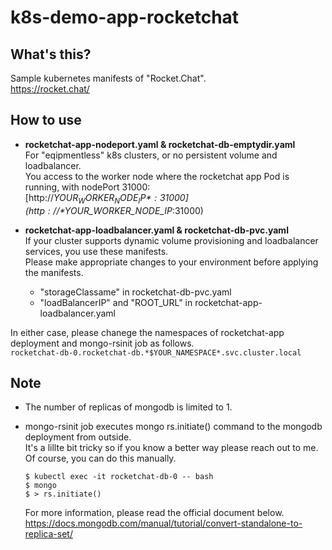 # k8s-demo-app-rocketchat  

## What's this?
Sample kubernetes manifests of "Rocket.Chat".  
https://rocket.chat/  
## How to use
- **rocketchat-app-nodeport.yaml & rocketchat-db-emptydir.yaml**  
For "eqipmentless" k8s clusters, or no persistent volume and loadbalancer.  
You access to the worker node where the rocketchat app Pod is running, with nodePort 31000:  
[http://*$YOUR_WORKER_NODE_IP*:31000](http://*$YOUR_WORKER_NODE_IP*:31000)  
  
- **rocketchat-app-loadbalancer.yaml & rocketchat-db-pvc.yaml**  
If your cluster supports dynamic volume provisioning and loadbalancer services, you use these manifests.  
Please make appropriate changes to your environment before applying the manifests.  
  - "storageClassame" in rocketchat-db-pvc.yaml  
  - "loadBalancerIP" and "ROOT_URL" in rocketchat-app-loadbalancer.yaml  

In either case, please chanege the namespaces of rocketchat-app deployment and mongo-rsinit job as follows.  
`rocketchat-db-0.rocketchat-db.*$YOUR_NAMESPACE*.svc.cluster.local`
  
## Note
- The number of replicas of mongodb is limited to 1.  
- mongo-rsinit job executes mongo rs.initiate() command to the mongodb deployment from outside.  
It's a lillte bit tricky so if you know a better way please reach out to me.  
Of course, you can do this manually.  

  ```
  $ kubectl exec -it rocketchat-db-0 -- bash    
  $ mongo  
  $ > rs.initiate()
  ```

  For more information, please read the official document below.  
  https://docs.mongodb.com/manual/tutorial/convert-standalone-to-replica-set/
